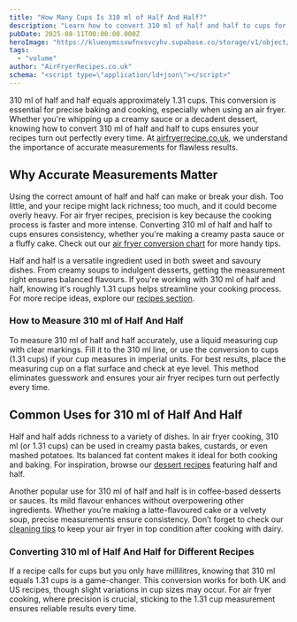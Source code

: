 ```yaml
---
title: "How Many Cups Is 310 ml of Half And Half?"
description: "Learn how to convert 310 ml of half and half to cups for perfect baking and cooking every time. Get precise measurements now!"
pubDate: 2025-08-11T00:00:00.000Z
heroImage: "https://klueoymssxwfnxsvcyhv.supabase.co/storage/v1/object/public/md/how-many-cups-is-310-ml-of-half-and-half-43dcfadf.webp"
tags:
  - "volume"
author: "AirFryerRecipes.co.uk"
schema: "<script type=\"application/ld+json\"></script>"
---
```


<p>310 ml of half and half equals approximately 1.31 cups. This conversion is essential for precise baking and cooking, especially when using an air fryer. Whether you're whipping up a creamy sauce or a decadent dessert, knowing how to convert 310 ml of half and half to cups ensures your recipes turn out perfectly every time. At <a href=https://www.airfryerrecipe.co.uk>airfryerrecipe.co.uk</a>, we understand the importance of accurate measurements for flawless results.</p>  

<h2>Why Accurate Measurements Matter</h2>  
<p>Using the correct amount of half and half can make or break your dish. Too little, and your recipe might lack richness; too much, and it could become overly heavy. For air fryer recipes, precision is key because the cooking process is faster and more intense. Converting 310 ml of half and half to cups ensures consistency, whether you're making a creamy pasta sauce or a fluffy cake. Check out our <a href=https://www.airfryerrecipe.co.uk/air-fryer-conversion-chart>air fryer conversion chart</a> for more handy tips.</p>  

<p>Half and half is a versatile ingredient used in both sweet and savoury dishes. From creamy soups to indulgent desserts, getting the measurement right ensures balanced flavours. If you're working with 310 ml of half and half, knowing it's roughly 1.31 cups helps streamline your cooking process. For more recipe ideas, explore our <a href=https://www.airfryerrecipe.co.uk/recipes>recipes section</a>.</p>  

<h3>How to Measure 310 ml of Half And Half</h3>  
<p>To measure 310 ml of half and half accurately, use a liquid measuring cup with clear markings. Fill it to the 310 ml line, or use the conversion to cups (1.31 cups) if your cup measures in imperial units. For best results, place the measuring cup on a flat surface and check at eye level. This method eliminates guesswork and ensures your air fryer recipes turn out perfectly every time.</p>  

<h2>Common Uses for 310 ml of Half And Half</h2>  
<p>Half and half adds richness to a variety of dishes. In air fryer cooking, 310 ml (or 1.31 cups) can be used in creamy pasta bakes, custards, or even mashed potatoes. Its balanced fat content makes it ideal for both cooking and baking. For inspiration, browse our <a href=https://www.airfryerrecipe.co.uk/recipe-category/dessert>dessert recipes</a> featuring half and half.</p>  

<p>Another popular use for 310 ml of half and half is in coffee-based desserts or sauces. Its mild flavour enhances without overpowering other ingredients. Whether you're making a latte-flavoured cake or a velvety soup, precise measurements ensure consistency. Don’t forget to check our <a href=https://www.airfryerrecipe.co.uk/air-fryer-cleaner>cleaning tips</a> to keep your air fryer in top condition after cooking with dairy.</p>  

<h3>Converting 310 ml of Half And Half for Different Recipes</h3>  
<p>If a recipe calls for cups but you only have millilitres, knowing that 310 ml equals 1.31 cups is a game-changer. This conversion works for both UK and US recipes, though slight variations in cup sizes may occur. For air fryer cooking, where precision is crucial, sticking to the 1.31 cup measurement ensures reliable results every time.</p>